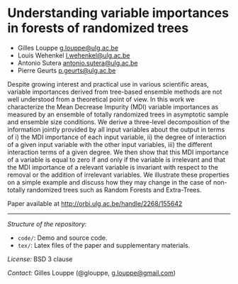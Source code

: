 Understanding variable importances in forests of randomized trees
=================================================================

* Gilles Louppe <g.louppe@ulg.ac.be>
* Louis Wehenkel <l.wehenkel@ulg.ac.be>
* Antonio Sutera <antonio.sutera@ulg.ac.be>
* Pierre Geurts <p.geurts@ulg.ac.be>

Despite growing interest and practical use in various scientific areas, variable
importances derived from tree-based ensemble methods are not well understood
from a theoretical point of view. In this work we characterize the Mean Decrease
Impurity (MDI) variable importances as measured by an ensemble of totally
randomized trees in asymptotic sample and ensemble size conditions. We derive a
three-level decomposition of the  information jointly provided by all input
variables about the output in terms of i) the MDI importance of each input
variable, ii) the degree of interaction of a given input variable with the other
input variables, iii) the different interaction terms of a given degree. We then
show that this MDI importance of a variable is equal to zero if and only if the
variable is irrelevant and that the MDI importance of a relevant variable is
invariant with respect to the removal or the addition of irrelevant variables.
We illustrate these properties on a simple example and discuss how they may
change in the case of  non-totally randomized trees such as Random Forests and
Extra-Trees.

Paper available at http://orbi.ulg.ac.be/handle/2268/155642

---

_Structure of the repository:_
- `code/`: Demo and source code.
- `tex/`: Latex files of the paper and supplementary materials.

_License:_ BSD 3 clause

_Contact:_ Gilles Louppe (@glouppe, <g.louppe@gmail.com>)




